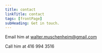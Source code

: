 ```yaml
---
title: contact
linkTitle: contact
tags: [frontPage]
subHeading: Get in touch.
---
```


Email him at walter.muschenheim@gmail.com

Call him at 416 994 3516
